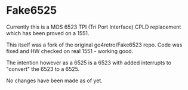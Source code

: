 # Fake6525

Currently this is a MOS 6523 TPI (Tri Port Interface) CPLD replacement which has been proved on a 1551.

This itself was a fork of the original go4retro/Fake6523 repo. Code was fixed and HW checked on real 1551 - working good.

The intention however as a 6525 is a 6523 with added interrupts to "convert" the 6523 to a 6525. 

No changes have been made as of yet. 
